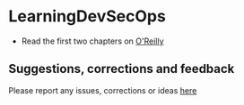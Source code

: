 # LearningDevSecOps
* Read the first two chapters on [O'Reilly](https://learning.oreilly.com/library/view/learning-devsecops/9781098106935/cover.html)

## Suggestions, corrections and feedback
Please report any issues, corrections or ideas [here](https://github.com/michelleribeiro/LearningDevSecOps/issues)
